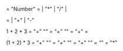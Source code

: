 <Number> = "Number"
<MultiplicativeExpression> = <Number> |
 <MultiplicativeExpression> "*" <Number> | 
 <MultiplicativeExpression> "/" <Number> |
 

<AddtiveExpression> = <MultiplicativeExpression> |
 <AddtiveExpression> "+" <MultiplicativeExpression> |
 <AddtiveExpression> "-" <MultiplicativeExpression>


1 + 2 * 3 = 
<Number> "+" <Number> "*" <Number> = 
<MultiplicativeExpression> "+" <MultiplicativeExpression> "*" <Number> = 
<AddtiveExpression> "+" <MultiplicativeExpression> = 
<AddtiveExpression>

(1 + 2) * 3 = 
<Number> "+" <Number> "*" <Number> = 
<MultiplicativeExpression> "+" <MultiplicativeExpression> "*" <MultiplicativeExpression> = 
<AddtiveExpression> "+" <MultiplicativeExpression> "*" <MultiplicativeExpression> = 
<AddtiveExpression> "*" <MultiplicativeExpression> = 
<AddtiveExpression> "*" <AddtiveExpression>